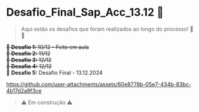 # Desafio_Final_Sap_Acc_13.12 🚀

> Aqui estão os desafios que foram realizados ao longo do processo! 💪✨

~~🔹 **Desafio 1:** 10/12 - Feito em aula~~  
~~🔹 **Desafio 2:** 11/12~~  
~~🔹 **Desafio 3:** 12/12~~  
~~🔹 **Desafio 4:** 12/12~~  
🔹 **Desafio 5:** Desafio Final - 13.12.2024 
 

https://github.com/user-attachments/assets/60e8778b-05e7-434b-83bc-4b17d2a9f3ce




> ⚠️ Em construção ⚠️
